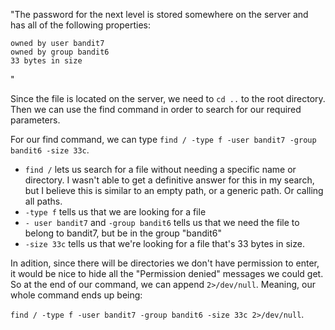 "The password for the next level is stored somewhere on the server and has all of the following properties:

    owned by user bandit7
    owned by group bandit6
    33 bytes in size
"

Since the file is located on the server, we need to ```cd ..``` to the root directory. Then we can use the find command in order to search for our required parameters.

For our find command, we can type ```find / -type f -user bandit7 -group bandit6 -size 33c```.

- ```find /``` lets us search for a file without needing a specific name or directory. I wasn't able to get a definitive answer for this in my search, but I believe this is similar to an empty path, or a generic path. Or calling all paths.
- ```-type f``` tells us that we are looking for a file
- ```- user bandit7``` and ```-group bandit6``` tells us that we need the file to belong to bandit7, but be in the group "bandit6"
- ```-size 33c``` tells us that we're looking for a file that's 33 bytes in size.


In adition, since there will be directories we don't have permission to enter, it would be nice to hide all the "Permission denied" messages we could get. So at the end of our command, we can append ```2>/dev/null```. Meaning, our whole command ends up being:

```find / -type f -user bandit7 -group bandit6 -size 33c 2>/dev/null```.
